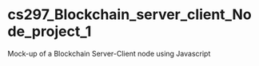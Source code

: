 # cs297_Blockchain_server_client_Node_project_1
Mock-up of a Blockchain Server-Client node using Javascript
